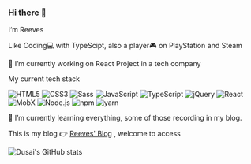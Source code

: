 ### Hi there 👋

I‘m Reeves 

Like Coding💻 with TypeScipt, also a player🎮 on PlayStation and Steam

🔭 I’m currently working on React Project in a tech company

My current tech stack

![HTML5](https://img.shields.io/badge/-HTML5-%23E34C26?style=flat&logo=html5&logoColor=ffffff)
![CSS3](https://img.shields.io/badge/-CSS3-%23197CBE?style=flat&logo=css3)
![Sass](https://img.shields.io/badge/-Sass-%23CB6498?style=flat&logo=sass&logoColor=ffffff)
![JavaScript](https://img.shields.io/badge/-JavaScript-%23F7DF1C?style=flat&logo=javascript&logoColor=000000&labelColor=%23ECD83E&color=%23ECD83E)
![TypeScript](https://img.shields.io/badge/-TypeScript-%23579050?style=flat&logo=typescript&logoColor=ffffff&color=3178c6)
![jQuery](https://img.shields.io/badge/-jQuery-%23579050?style=flat&logo=jquery&logoColor=78cff5&color=0769ad)
![React](https://img.shields.io/badge/-React-%23323031?style=flat&logo=react&logoColor=61DAFB)
![MobX](https://img.shields.io/badge/MobX-blue?style=flat&logo=MobX&logoColor=#FF9955)
![Node.js](https://img.shields.io/badge/-Node.js-%23579050?style=flat&logo=node.js&logoColor=ffffff)
![npm](https://img.shields.io/badge/-npm-%23579050?style=flat&logo=npm&logoColor=ffffff&color=2C2C32)
![yarn](https://img.shields.io/badge/-yarn-%23579050?style=flat&logo=yarn&logoColor=ffffff&color=2C8EBB)

🌱 I’m currently learning everything, some of those recording in my blog.

 This is my blog 👉  [Reeves' Blog](https://ericreevess.github.io/) , welcome to access
 
![Dusai's GitHub stats](https://github-readme-stats.vercel.app/api?username=EricReevess&show_icons=true&theme=radical)


<!--
**EricReevess/EricReevess** is a ✨ _special_ ✨ repository because its `README.md` (this file) appears on your GitHub profile.

Here are some ideas to get you started:

- 🔭 I’m currently working on ...
- 🌱 I’m currently learning ...
- 👯 I’m looking to collaborate on ...
- 🤔 I’m looking for help with ...
- 💬 Ask me about ...
- 📫 How to reach me: ...
- 😄 Pronouns: ...
- ⚡ Fun fact: ...
-->
